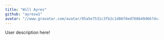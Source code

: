 ```yaml
---
title: "Will Ayres"
github: "ayresw1"
avatar: "//www.gravatar.com/avatar/95a5e7531c3fb2c1d86f8ed768649d66?d=identicon"
---
```


User description here!
